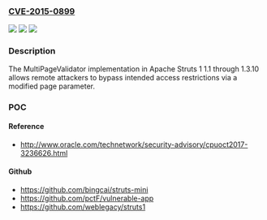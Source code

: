 ### [CVE-2015-0899](https://cve.mitre.org/cgi-bin/cvename.cgi?name=CVE-2015-0899)
![](https://img.shields.io/static/v1?label=Product&message=n%2Fa&color=blue)
![](https://img.shields.io/static/v1?label=Version&message=n%2Fa&color=blue)
![](https://img.shields.io/static/v1?label=Vulnerability&message=n%2Fa&color=brighgreen)

### Description

The MultiPageValidator implementation in Apache Struts 1 1.1 through 1.3.10 allows remote attackers to bypass intended access restrictions via a modified page parameter.

### POC

#### Reference
- http://www.oracle.com/technetwork/security-advisory/cpuoct2017-3236626.html

#### Github
- https://github.com/bingcai/struts-mini
- https://github.com/pctF/vulnerable-app
- https://github.com/weblegacy/struts1

